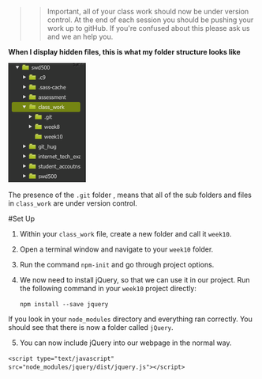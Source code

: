 


>> Important, all of your class work should now be under version control. At the end of each session you should be pushing your work up to gitHub. If you're confused about this please ask us and we an help you. 

**When I display hidden files, this is what my folder structure looks like**

![assets/file_structure.png](assets/file_structure.png)

The presence of the `.git` folder , means that all of the sub folders and files in  `class_work` are under version control.


#Set Up 

1) Within your `class_work` file, create a new folder and call it `week10`.

2) Open a terminal window and navigate to your `week10` folder.

3) Run the command `npm-init` and go through project options. 

4) We now need to install jQuery, so that we can use it in our project. Run the following command in your `week10` project directly:
	
	`npm install --save jquery`

If you look in your `node_modules`  directory and everything ran correctly. You should see that there is now a folder called `jQuery`. 

5) You can now include jQuery into our webpage in the normal way. 

`<script type="text/javascript" src="node_modules/jquery/dist/jquery.js"></script>`


    

